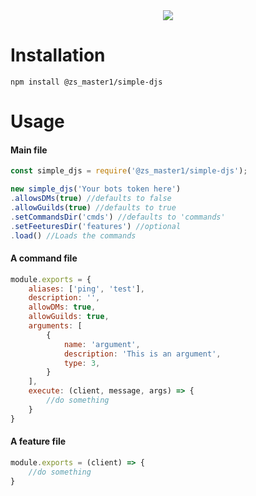<center>
    <img src='https://nodei.co/npm/@zs_master1/simple-djs.png'>
</center>

# Installation
```
npm install @zs_master1/simple-djs
```

# Usage
#### Main file
```js
const simple_djs = require('@zs_master1/simple-djs');

new simple_djs('Your bots token here')
.allowsDMs(true) //defaults to false
.allowGuilds(true) //defaults to true
.setCommandsDir('cmds') //defaults to 'commands'
.setFeeturesDir('features') //optional
.load() //Loads the commands
```

#### A command file
```js
module.exports = {
    aliases: ['ping', 'test'],
    description: '',
    allowDMs: true,
    allowGuilds: true,
    arguments: [
        {
            name: 'argument',
            description: 'This is an argument',
            type: 3,
        }
    ],
    execute: (client, message, args) => {
        //do something
    }
}
```

#### A feature file
```js
module.exports = (client) => {
    //do something
}
```